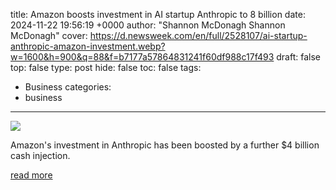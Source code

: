 title: Amazon boosts investment in AI startup Anthropic to 8 billion
date: 2024-11-22 19:56:19 +0000
author: "Shannon McDonagh  Shannon McDonagh"
cover: https://d.newsweek.com/en/full/2528107/ai-startup-anthropic-amazon-investment.webp?w=1600&h=900&q=88&f=b7177a57864831241f60df988c17f493
draft: false
top: false
type: post
hide: false
toc: false
tags:
  - Business
categories:
  - business
---

![](https://d.newsweek.com/en/full/2528107/ai-startup-anthropic-amazon-investment.webp?w=1600&h=900&q=88&f=b7177a57864831241f60df988c17f493)

Amazon's investment in Anthropic has been boosted by a further $4 billion cash injection.

[read more](https://www.newsweek.com/amazon-invests-ai-startup-anthropic-1990347)
